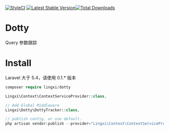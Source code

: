 [![StyleCI](https://styleci.io/repos/72206912/shield)](https://styleci.io/repos/72206912)
[![Latest Stable Version](https://poser.pugx.org/lingxi/dotty/v/stable)](https://packagist.org/packages/lingxi/dotty)[![Total Downloads](https://poser.pugx.org/lingxi/dotty/downloads)](https://packagist.org/packages/lingxi/dotty)

# Dotty

Query 参数跟踪 

# Install

Laravel 大于 5.4，请使用 0.1.* 版本

```php
composer require lingxi/dotty

Lingxi\Context\ContextServiceProvider::class,

// Add Global Middleware
Lingxi\Dotty\DottyTracker::class,

// publish config. or use default.
php artisan vendor:publish --provider="Lingxi\Context\ContextServiceProvider"
```
